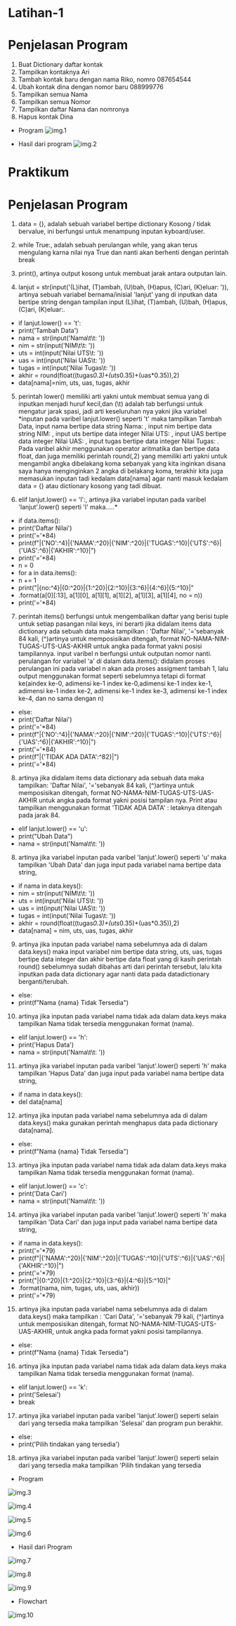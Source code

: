 # Latihan-1 

# Penjelasan Program

1. Buat Dictionary daftar kontak
2. Tampilkan kontaknya Ari
3. Tambah kontak baru dengan nama Riko, nomro 087654544
4. Ubah kontak dina dengan nomor baru 088999776
5. Tampilkan semua Nama
6. Tampilkan semua Nomor
7. Tampilkan daftar Nama dan nomronya
8. Hapus kontak Dina

- Program 
![img.1](Screenshot/Gambar1.png)

- Hasil dari program
![img.2](Screenshot/Gambar2.png)

# Praktikum 

# Penjelasan Program

1. data = {}, adalah sebuah variabel bertipe dictionary Kosong / tidak bervalue, ini berfungsi untuk menampung inputan kyboard/user.

2. while True:, adalah sebuah perulangan while, yang akan terus mengulang karna nilai nya True dan nanti akan berhenti dengan perintah break

3. print(), artinya output kosong untuk membuat jarak antara outputan lain.

4. lanjut = str(input('(L)ihat, (T)ambah, (U)bah, (H)apus, (C)ari, (K)eluar: ')), artinya sebuah variabel bernama/inisial 'lanjut' yang di inputkan data bertipe string dengan tampilan input (L)ihat, (T)ambah, (U)bah, (H)apus, (C)ari, (K)eluar:.

- if lanjut.lower() == 't':
- print('Tambah Data')
- nama = str(input('Nama\t\t: '))
- nim = str(input('NIM\t\t: '))
- uts = int(input('Nilai UTS\t: '))
- uas = int(input('Nilai UAS\t: '))
- tugas = int(input('Nilai Tugas\t: '))
- akhir = round(float((tugas*0.3)+(uts*0.35)+(uas*0.35)),2)
- data[nama]=nim, uts, uas, tugas, akhir

5. perintah lower() memiliki arti yakni untuk membuat semua yang di inputkan menjadi huruf kecil,dan (\t) adalah tab berfungsi untuk mengatur jarak spasi, jadi arti keseluruhan nya yakni jika variabel *inputan pada varibel lanjut.lower() seperti 't' maka tampilkan Tambah Data, input nama bertipe data string Nama: , input nim bertipe data string NIM: , input uts bertipe data integer Nilai UTS: , input UAS bertipe data integer Nilai UAS: , input tugas bertipe data integer Nilai Tugas: . Pada varibel akhir menggunakan operator aritmatika dan bertipe data float, dan juga memiliki perintah round(,2) yang memiliki arti yakni untuk mengambil angka dibelakang koma sebanyak yang kita inginkan disana saya hanya menginginkan 2 angka di belakang koma, terakhir kita juga memasukan inputan tadi kedalam data[nama] agar nanti masuk kedalam data = {} atau dictionary kosong yang tadi dibuat.

6. elif lanjut.lower() == 'l':, artinya jika variabel inputan pada varibel 'lanjut'.lower() seperti 'l' maka.....*

- if data.items():
- print('Daftar Nilai')
- print('='*84)
- print(f"|{'NO':^4}|{'NAMA':^20}|{'NIM':^20}|{'TUGAS':^10}|{'UTS':^6}|{'UAS':^6}|{'AKHIR':^10}|")
- print('='*84)
- n = 0
- for a in data.items():
- n += 1
- print("|{no:^4}|{0:^20}|{1:^20}|{2:^10}|{3:^6}|{4:^6}|{5:^10}|"
- .format(a[0][:13], a[1][0], a[1][1], a[1][2], a[1][3], a[1][4], no = n))
- print('='*84)

7. perintah items() berfungsi untuk mengembalikan daftar yang berisi tuple untuk setiap pasangan nilai keys, ini berarti jika didalam items data dictionary ada sebuah data maka tampilkan : 'Daftar Nilai', '='sebanyak 84 kali, (^)artinya untuk memposisikan ditengah, format NO-NAMA-NIM-TUGAS-UTS-UAS-AKHIR untuk angka pada format yakni posisi tampilannya. input varibel n berfungsi untuk outputan nomor nanti. perulangan for variabel 'a' di dalam data.items(): didalam proses perulangan ini pada variabel n akan ada proses assigment tambah 1, lalu output menggunakan format seperti sebelumnya tetapi di format ke(aindex ke-0, adimensi ke-1 index ke-0,adimensi ke-1 index ke-1, adimensi ke-1 index ke-2, adimensi ke-1 index ke-3, adimensi ke-1 index ke-4, dan no sama dengan n)

- else:
- print('Daftar Nilai')
- print('='*84)
- print(f"|{'NO':^4}|{'NAMA':^20}|{'NIM':^20}|{'TUGAS':^10}|{'UTS':^6}|{'UAS':^6}|{'AKHIR':^10}|")
- print('='*84)
- print(f"|{'TIDAK ADA DATA':^82}|")
- print('='*84)

8. artinya jika didalam items data dictionary ada sebuah data maka tampilkan: 'Daftar Nilai', '='sebanyak 84 kali, (^)artinya untuk memposisikan ditengah, format NO-NAMA-NIM-TUGAS-UTS-UAS-AKHIR untuk angka pada format yakni posisi tampilan nya. Print atau tampilkan menggunakan format 'TIDAK ADA DATA' : letaknya ditengah pada jarak 84.

- elif lanjut.lower() == 'u':
- print("Ubah Data")
- nama = str(input('Nama\t\t: '))

8. artinya jika variabel inputan pada varibel 'lanjut'.lower() seperti 'u' maka tampilkan 'Ubah Data' dan juga input pada variabel nama bertipe data string,

- if nama in data.keys():
- nim = str(input('NIM\t\t: '))
- uts = int(input('Nilai UTS\t: '))
- uas = int(input('Nilai UAS\t: '))
- tugas = int(input('Nilai Tugas\t: '))
- akhir = round(float((tugas*0.3)+(uts*0.35)+(uas*0.35)),2)
- data[nama] = nim, uts, uas, tugas, akhir

9. artinya jika inputan pada variabel nama sebelumnya ada di dalam data.keys() maka input variabel nim bertipe data string, uts, uas, tugas bertipe data integer dan akhir bertipe data float yang di kasih perintah round() sebelumnya sudah dibahas arti dari perintah tersebut, lalu kita inputkan pada data dictionary agar nanti data pada datadictionary berganti/terubah.

- else:
- print(f"Nama {nama} Tidak Tersedia")

10. artinya jika inputan pada variabel nama tidak ada dalam data.keys maka tampilkan Nama tidak tersedia menggunakan format (nama).

- elif lanjut.lower() == 'h':
- print('Hapus Data')
- nama = str(input('Nama\t\t: '))

11. artinya jika variabel inputan pada varibel 'lanjut'.lower() seperti 'h' maka tampilkan 'Hapus Data' dan juga input pada variabel nama bertipe data string,

- if nama in data.keys():
- del data[nama]

12. artinya jika inputan pada variabel nama sebelumnya ada di dalam data.keys() maka gunakan perintah menghapus data pada dictionary data[nama].

- else:
- print(f"Nama {nama} Tidak Tersedia")

13. artinya jika inputan pada variabel nama tidak ada dalam data.keys maka tampilkan Nama tidak tersedia menggunakan format (nama).

- elif lanjut.lower() == 'c':
- print('Data Cari')
- nama = str(input('Nama\t\t: '))

14. artinya jika variabel inputan pada varibel 'lanjut'.lower() seperti 'h' maka tampilkan 'Data Cari' dan juga input pada variabel nama bertipe data string,

- if nama in data.keys():
- print('='*79)
- print(f"|{'NAMA':^20}|{'NIM':^20}|{'TUGAS':^10}|{'UTS':^6}|{'UAS':^6}|{'AKHIR':^10}|")
- print('='*79)
- print("|{0:^20}|{1:^20}|{2:^10}|{3:^6}|{4:^6}|{5:^10}|"
- .format(nama, nim, tugas, uts, uas, akhir))
- print('='*79)

15. artinya jika inputan pada variabel nama sebelumnya ada di dalam data.keys() maka tampilkan : 'Cari Data', '='sebanyak 79 kali, (^)artinya untuk memposisikan ditengah, format NO-NAMA-NIM-TUGAS-UTS-UAS-AKHIR, untuk angka pada format yakni posisi tampilannya.

- else:
- print(f"Nama {nama} Tidak Tersedia")

16. artinya jika inputan pada variabel nama tidak ada dalam data.keys maka tampilkan Nama tidak tersedia menggunakan format (nama).

- elif lanjut.lower() == 'k':
- print('Selesai')
- break

17. artinya jika variabel inputan pada varibel 'lanjut'.lower() seperti selain dari yang tersedia maka tampilkan 'Selesai' dan program pun berakhir.

- else:
- print('Pilih tindakan yang tersedia')

18. artinya jika variabel inputan pada varibel 'lanjut'.lower() seperti selain dari yang tersedia maka tampilkan 'Pilih tindakan yang tersedia

- Program

![img.3](Screenshot/Gambar3.png)

![img.4](Screenshot/Gambar4.png)

![img.5](Screenshot/Gambar5.png)

![img.6](Screenshot/Gambar6.png)

- Hasil dari Program

![img.7](Screenshot/Gambar7.png)

![img.8](Screenshot/Gambar8.png)

![img.9](Screenshot/Gambar9.png)

- Flowchart

![img.10](Screenshot/Gambar10.jpg)



